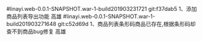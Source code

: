 #linayi.web-0.0.1-SNAPSHOT.war-1-build201903231721	git:f37dab5
1、添加商品列表导出功能                高雄
#linayi.web-0.0.1-SNAPSHOT.war-1-build201903271648	git:c52d69d
1、商品列表条形码商品已存在,根据条形码却查不到商品bug修复    高雄

